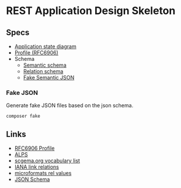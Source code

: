 # REST Application Design Skeleton

## Specs

 * [Application state diagram](./application-state-diagram/README.md)
 * [Profile (RFC6906)](./profile.json)
 * Schema
   * [Semantic schema](./schema/semantic/)
   * [Relation schema](./schema/rel/)
   * [Fake Semantic JSON](./fake/semantic)
 
### Fake JSON

Generate fake JSON files based on the json schema.

```
composer fake
```

## Links

 * [RFC6906 Profile](https://tools.ietf.org/html/rfc6906)
 * [ALPS](http://alps.io/spec/)
 * [scgema.org vocabulary list](https://schema.org/docs/schema_org_rdfa.html)
 * [IANA link relations](https://www.iana.org/assignments/link-relations/link-relations.xhtml)
 * [microformats rel values](http://microformats.org/wiki/existing-rel-values)
 * [JSON Schema](https://json-schema.org/)
 
